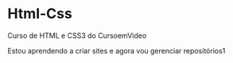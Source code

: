 # Html-Css
 Curso de HTML e CSS3 do CursoemVideo

Estou aprendendo a criar sites e agora vou gerenciar repositórios1
